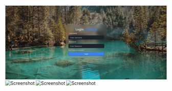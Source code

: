 ![Screenshot](https://github.com/abhishekdk62/LIVE-CHAT-APP/blob/master/ss01.png)
![Screenshot](PASTE_IMAGE_URL_HERE)
![Screenshot](PASTE_IMAGE_URL_HERE)
![Screenshot](PASTE_IMAGE_URL_HERE)

